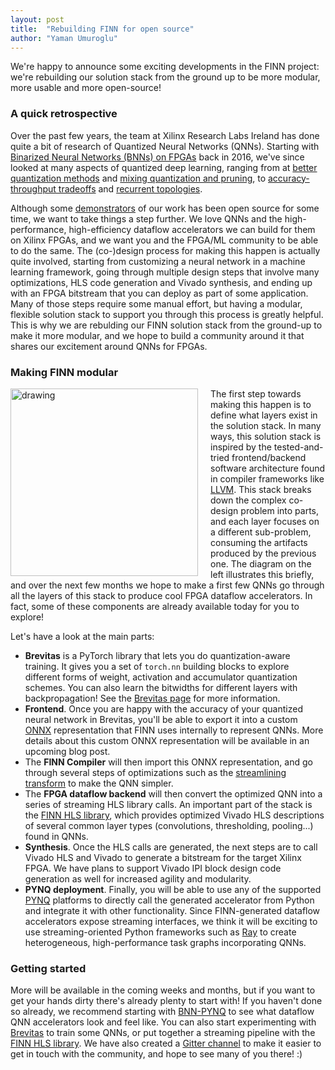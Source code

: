 ```yaml
---
layout: post
title:  "Rebuilding FINN for open source"
author: "Yaman Umuroglu"
---
```


We're happy to announce some exciting developments in the FINN project: we're rebuilding our solution stack from the ground up
to be more modular, more usable and more open-source!

### A quick retrospective

Over the past few years, the team at Xilinx Research Labs Ireland has done quite a bit of research of Quantized Neural Networks
(QNNs).
Starting with <a href="https://arxiv.org/abs/1612.07119">Binarized Neural Networks (BNNs) on FPGAs</a> back in 2016, we've since 
looked at many aspects of quantized deep learning, ranging from
at <a href ="https://arxiv.org/abs/1807.00301">better quantization methods</a> and
<a href="https://arxiv.org/abs/1709.06262">mixing quantization and pruning</a>, 
to <a href="https://arxiv.org/pdf/1807.10577.pdf">accuracy-throughput tradeoffs</a> and
<a href="https://arxiv.org/pdf/1807.04093.pdf">recurrent topologies</a>.

Although some <a href="https://github.com/Xilinx/BNN-PYNQ">demonstrators</a> of our work has been open source for some time, 
we want to take things a step further.
We love QNNs and the high-performance, high-efficiency dataflow accelerators we can build for them on Xilinx FPGAs, and we want you and 
the FPGA/ML community to be able to do the same.
The (co-)design process for making this happen is actually quite involved, starting from customizing a neural network in a machine
learning framework, going through multiple design steps that involve many optimizations, HLS code generation and Vivado synthesis, and 
ending up with an FPGA bitstream that you can deploy as part of some application.
Many of those steps require some manual effort, but having a modular, flexible solution stack to support you through this process is greatly 
helpful.
This is why we are rebulding our FINN solution stack from the ground-up to make it more modular, and we hope to build a community
around it that shares our excitement around QNNs for FPGAs.

### Making FINN modular

<img align="left" src="img/finn-stack.png" alt="drawing" style="margin-right: 20px" width="300"/>

The first step towards making this happen is to define what layers exist in the solution stack.
In many ways, this solution stack is inspired by the tested-and-tried frontend/backend software architecture found in compiler
frameworks like <a href="http://llvm.org">LLVM</a>.
This stack breaks down the complex co-design problem into parts, and each layer focuses on a different sub-problem, consuming
the artifacts produced by the previous one.
The diagram on the left illustrates this briefly, and over the next few months we hope to make a first few QNNs go through all
the layers of this stack to produce cool FPGA dataflow accelerators. 
In fact, some of these components are already available today for you to explore!

Let's have a look at the main parts:

* <b>Brevitas</b> is a PyTorch library that lets you do quantization-aware training. It gives you a set of `torch.nn` building
blocks to explore different forms of weight, activation and accumulator quantization schemes. You can also learn the bitwidths for 
different layers with backpropagation! See the <a href="https://xilinx.github.io/brevitas/">Brevitas page</a> for more information.
* <b>Frontend</b>. Once you are happy with the accuracy of your quantized neural network in Brevitas, you'll be able to export it into a custom 
<a href="https://onnx.ai">ONNX</a> representation that FINN uses internally to represent QNNs. More details about this custom ONNX
representation will be available in an upcoming blog post.
* The <b>FINN Compiler</b> will then import this ONNX representation, and go through several steps of optimizations such as the
  <a href="https://arxiv.org/pdf/1709.04060.pdf">streamlining transform</a> to make the QNN simpler. 
* The <b>FPGA dataflow backend</b> will then convert the optimized QNN into a series of streaming HLS library calls. An important
 part of the stack is the <a href="https://github.com/Xilinx/finn-hlslib">FINN HLS library</a>, which provides optimized Vivado HLS 
 descriptions of several common layer types (convolutions, thresholding, pooling...) found in QNNs.
 * <b>Synthesis</b>. Once the HLS calls are generated, the next steps are to call Vivado HLS and Vivado to generate a bitstream for the target
 Xilinx FPGA. We have plans to support Vivado IPI block design code generation as well for increased agility and modularity.
 * <b>PYNQ deployment</b>. Finally, you will be able to use any of the supported <a href="http://www.pynq.io/">PYNQ</a> platforms to directly call the
 generated accelerator from Python and integrate it with other functionality. Since FINN-generated dataflow accelerators expose
 streaming interfaces, we think it will be exciting to use streaming-oriented Python frameworks such as 
 <a href="https://github.com/ray-project/ray">Ray</a> to create heterogeneous, high-performance task graphs incorporating QNNs.
 
 ### Getting started
 
 More will be available in the coming weeks and months, but if you want to get your hands dirty there's already plenty to start with!
 If you haven't done so already, we recommend starting with <a href="https://github.com/Xilinx/BNN-PYNQ">BNN-PYNQ</a> to see what
 dataflow QNN accelerators look and feel like.
 You can also start experimenting with <a href="https://xilinx.github.io/brevitas/">Brevitas</a> to train some QNNs, or
 put together a streaming pipeline with the <a href="https://github.com/Xilinx/finn-hlslib">FINN HLS library</a>.
 We have also created a <a href="https://gitter.im/xilinx-finn/community">Gitter channel</a> to make it easier to get in touch with
 the community, and hope to see many of you there! :)
 
